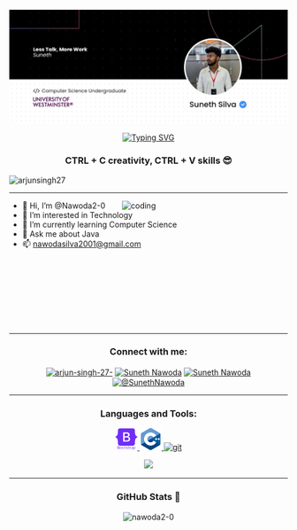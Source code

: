 ![logo](https://github.com/Nawoda2-0/Nawoda2-0/blob/main/githubCover.jpg?raw=true)

<p align="center">
<a href="https://git.io/typing-svg"><img src="https://readme-typing-svg.demolab.com?font=Georgia&weight=800&pause=1000&size=33&color=248334&width=370&height=100&lines=Hi+%2C+I'm+Suneth Silva+%F0%9F%91%8B" alt="Typing SVG" /></a>
</p>
<h3 align="center">CTRL + C creativity, CTRL + V skills 😎 </h3>
<p align="left"> <img src="https://komarev.com/ghpvc/?username=arjunsingh27&label=Profile%20views&color=0e75b6&style=flat" alt="arjunsingh27" /> </p>
<hr>

<img align="right" alt="coding" width="300px" src="https://media2.giphy.com/media/v1.Y2lkPTc5MGI3NjExMG92cXE2N3NraGtvM250bjRpZjZ2bDVxcDcxZ25panpvZDc3OTFldiZlcD12MV9pbnRlcm5hbF9naWZfYnlfaWQmY3Q9Zw/78XCFBGOlS6keY1Bil/giphy.gif">



- 👋 Hi, I’m @Nawoda2-0
- 👀 I’m interested in Technology
- 🌱 I’m currently learning Computer Science
- 💬 Ask me about Java
- 📫 nawodasilva2001@gmail.com

<br>
<br>
<br>
<br>
<br>
<br>
<br>
<hr/>

<h3 align="center">Connect with me:</h3>
<p align="center">
<a href="https://linkedin.com/in/suneth-silva-14588a288/" target="blank"><img align="center" src="https://raw.githubusercontent.com/rahuldkjain/github-profile-readme-generator/master/src/images/icons/Social/linked-in-alt.svg" alt="arjun-singh-27-" height="30" width="40" /></a>
<a href="https://fb.com/nawoda2.0" target="blank"><img align="center" src="https://raw.githubusercontent.com/rahuldkjain/github-profile-readme-generator/master/src/images/icons/Social/facebook.svg" alt="Suneth Nawoda" height="40" width="50" /></a>
<a href="https://instagram.com/nawoda2.0" target="blank"><img align="center" src="https://raw.githubusercontent.com/rahuldkjain/github-profile-readme-generator/master/src/images/icons/Social/instagram.svg" alt="Suneth Nawoda" height="40" width="50" /></a>
<a href="https://www.hackerrank.com/@sunethsilva" target="blank"><img align="center" src="https://raw.githubusercontent.com/rahuldkjain/github-profile-readme-generator/master/src/images/icons/Social/hackerrank.svg" alt="@SunethNawoda" height="30" width="40" /></a>
</p>

<hr/>

<h3 align="center">Languages and Tools:</h3>
<p align="center"> <a href="https://getbootstrap.com" target="_blank" rel="noreferrer"> <img src="https://raw.githubusercontent.com/devicons/devicon/master/icons/bootstrap/bootstrap-plain-wordmark.svg" alt="bootstrap" width="40" height="40"/> </a> <a href="https://www.w3schools.com/cpp/" target="_blank" rel="noreferrer"> <img src="https://raw.githubusercontent.com/devicons/devicon/master/icons/cplusplus/cplusplus-original.svg" alt="cplusplus" width="40" height="40"/>  <a href="https://git-scm.com/" target="_blank" rel="noreferrer"> <img src="https://www.vectorlogo.zone/logos/git-scm/git-scm-icon.svg" alt="git" width="40" height="40"/> </a>  <p align="center">
  <a href="https://skillicons.dev">
    <img src="https://skillicons.dev/icons?i=python,java,js,html,css" />
  </a>
</p> </p>


<hr>

<h3 align="center">GitHub Stats 🚀</h3>

<p align='center'>
  <img align="center" src="https://github-readme-stats.vercel.app/api/top-langs?username=nawoda2-0&show_icons=true&locale=en&layout=compact" alt="nawoda2-0" />
</p>


